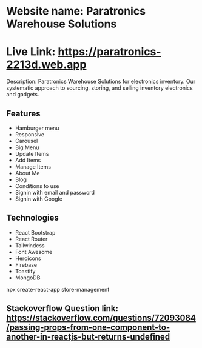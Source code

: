 # Website name: Paratronics Warehouse Solutions
# Live Link: https://paratronics-2213d.web.app

Description: Paratronics Warehouse Solutions for electronics inventory. Our systematic approach to sourcing, storing, and selling inventory electronics and gadgets.

## Features
- Hamburger menu
- Responsive
- Carousel
- Big Menu
- Update Items
- Add Items
- Manage Items
- About Me
- Blog
- Conditions to use
- Signin with email and password
- Signin with Google

## Technologies
- React Bootstrap
- React Router
- Tailwindcss
- Font Awesome
- Heroicons
- Firebase
- Toastify
- MongoDB


npx create-react-app store-management


## Stackoverflow Question link: https://stackoverflow.com/questions/72093084/passing-props-from-one-component-to-another-in-reactjs-but-returns-undefined